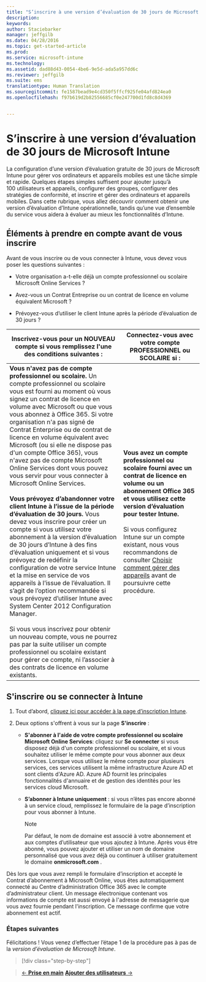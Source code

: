```yaml
---
title: "S’inscrire à une version d’évaluation de 30 jours de Microsoft Intune | Microsoft Intune"
description: 
keywords: 
author: Staciebarker
manager: jeffgilb
ms.date: 04/28/2016
ms.topic: get-started-article
ms.prod: 
ms.service: microsoft-intune
ms.technology: 
ms.assetid: dad88d43-0054-4be6-9e5d-ada5a957dd6c
ms.reviewer: jeffgilb
ms.suite: ems
translationtype: Human Translation
ms.sourcegitcommit: fe1587bead9e4cd350f5ffcf925fe04afd824ea0
ms.openlocfilehash: f97b619d2b82556685cf0e247700d1fd8c8d4369


---
```


# S’inscrire à une version d’évaluation de 30 jours de Microsoft Intune

La configuration d’une version d’évaluation gratuite de 30 jours de Microsoft Intune pour gérer vos ordinateurs et appareils mobiles est une tâche simple et rapide. Quelques étapes simples suffisent pour ajouter jusqu’à 100 utilisateurs et appareils, configurer des groupes, configurer des stratégies de conformité, et inscrire et gérer des ordinateurs et appareils mobiles. Dans cette rubrique, vous allez découvrir comment obtenir une version d’évaluation d’Intune opérationnelle, tandis qu’une vue d’ensemble du service vous aidera à évaluer au mieux les fonctionnalités d’Intune.

## Éléments à prendre en compte avant de vous inscrire

Avant de vous inscrire ou de vous connecter à Intune, vous devez vous poser les questions suivantes :

-   Votre organisation a-t-elle déjà un compte professionnel ou scolaire Microsoft Online Services ?

-   Avez-vous un Contrat Entreprise ou un contrat de licence en volume équivalent Microsoft ?

-   Prévoyez-vous d’utiliser le client Intune après la période d’évaluation de 30 jours ?

|Inscrivez-vous pour un NOUVEAU compte si vous remplissez l'une des conditions suivantes :|Connectez-vous avec votre compte PROFESSIONNEL ou SCOLAIRE si :|
|-----------------------------------------------------------------|------------------------------------------------|
|**Vous n'avez pas de compte professionnel ou scolaire.** Un compte professionnel ou scolaire vous est fourni au moment où vous signez un contrat de licence en volume avec Microsoft ou que vous vous abonnez à Office 365. Si votre organisation n'a pas signé de Contrat Enterprise ou de contrat de licence en volume équivalent avec Microsoft (ou si elle ne dispose pas d'un compte Office 365), vous n'avez pas de compte Microsoft Online Services dont vous pouvez vous servir pour vous connecter à Microsoft Online Services.<br /><br />**Vous prévoyez d’abandonner votre client Intune à l’issue de la période d’évaluation de 30 jours.** Vous devez vous inscrire pour créer un compte si vous utilisez votre abonnement à la version d’évaluation de 30 jours d’Intune à des fins d’évaluation uniquement et si vous prévoyez de redéfinir la configuration de votre service Intune et la mise en service de vos appareils à l’issue de l’évaluation. Il s’agit de l’option recommandée si vous prévoyez d’utiliser Intune avec System Center 2012 Configuration Manager.<br /><br />Si vous vous inscrivez pour obtenir un nouveau compte, vous ne pourrez pas par la suite utiliser un compte professionnel ou scolaire existant pour gérer ce compte, ni l’associer à des contrats de licence en volume existants.|**Vous avez un compte professionnel ou scolaire fourni avec un contrat de licence en volume ou un abonnement Office 365 et vous utilisez cette version d’évaluation pour tester Intune.**<br /><br />Si vous configurez Intune sur un compte existant, nous vous recommandons de consulter [Choisir comment gérer des appareils](/intune/get-started/choose-how-to-manage-devices) avant de poursuivre cette procédure.|

## S'inscrire ou se connecter à Intune

1.  Tout d’abord, [cliquez ici pour accéder à la page d’inscription Intune](https://portal.office.com/Signup/Signup.aspx?OfferId=40BE278A-DFD1-470a-9EF7-9F2596EA7FF9&dl=INTUNE_A&ali=1#0%20).

2.  Deux options s'offrent à vous sur la page **S'inscrire** :

    -   **S'abonner à l'aide de votre compte professionnel ou scolaire Microsoft Online Services**: cliquez sur **Se connecter** si vous disposez déjà d'un compte professionnel ou scolaire, et si vous souhaitez utiliser le même compte pour vous abonner aux deux services. Lorsque vous utilisez le même compte pour plusieurs services, ces services utilisent la même infrastructure Azure AD et sont clients d'Azure AD. Azure AD fournit les principales fonctionnalités d'annuaire et de gestion des identités pour les services cloud Microsoft.

    -   **S’abonner à Intune uniquement** : si vous n’êtes pas encore abonné à un service cloud, remplissez le formulaire de la page d’inscription pour vous abonner à Intune.

        > [!NOTE]
        > Par défaut, le nom de domaine est associé à votre abonnement et aux comptes d’utilisateur que vous ajoutez à Intune. Après vous être abonné, vous pouvez ajouter et utiliser un nom de domaine personnalisé que vous avez déjà ou continuer à utiliser gratuitement le domaine **onmicrosoft.com** .

Dès lors que vous avez rempli le formulaire d’inscription et accepté le Contrat d’abonnement à Microsoft Online, vous êtes automatiquement connecté au Centre d’administration Office 365 avec le compte d’administrateur client. Un message électronique contenant vos informations de compte est aussi envoyé à l'adresse de messagerie que vous avez fournie pendant l'inscription. Ce message confirme que votre abonnement est actif.

### Étapes suivantes
Félicitations ! Vous venez d’effectuer l’étape 1 de la procédure pas à pas de la *version d’évaluation de Microsoft Intune*.

>[!div class="step-by-step"]

>[&larr; **Prise en main**](get-started-with-a-30-day-trial-of-microsoft-intune.md)     [**Ajouter des utilisateurs** &rarr;](get-started-with-a-30-day-trial-of-microsoft-intune-step-2.md)  



<!--HONumber=Jul16_HO1-->


